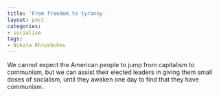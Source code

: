 ```yaml
---
title: 'From freedom to tyranny'
layout: post
categories:
- socialism
tags:
- Nikita Khrushchev
---
```


We cannot expect the American people to jump from capitalism to communism, but we can assist their elected leaders in giving them small doses of socialism, until they awaken one day to find that they have communism.